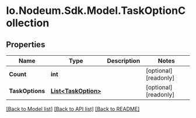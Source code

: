 # Io.Nodeum.Sdk.Model.TaskOptionCollection
## Properties

Name | Type | Description | Notes
------------ | ------------- | ------------- | -------------
**Count** | **int** |  | [optional] [readonly] 
**TaskOptions** | [**List&lt;TaskOption&gt;**](TaskOption.md) |  | [optional] [readonly] 

[[Back to Model list]](../README.md#documentation-for-models) [[Back to API list]](../README.md#documentation-for-api-endpoints) [[Back to README]](../README.md)

